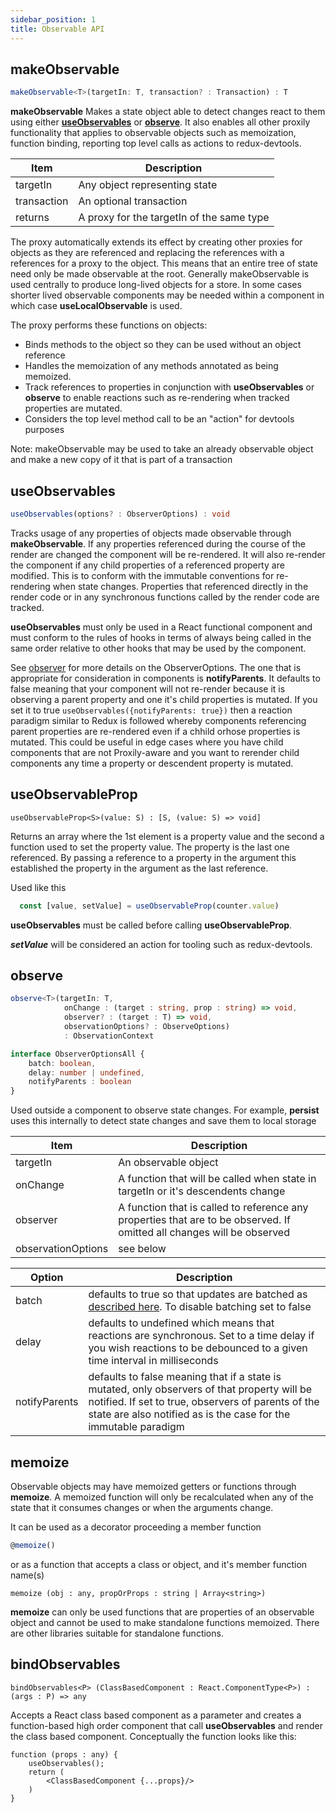 ```yaml
---
sidebar_position: 1
title: Observable API
---
```

## makeObservable ##
```typescript
makeObservable<T>(targetIn: T, transaction? : Transaction) : T
```

**makeObservable** Makes a state object able to detect changes react to them using either [**useObservables**](#useobservable) or [**observe**](#observe).  It also enables all other proxily functionality that applies to observable objects such as memoization, function binding, reporting top level calls as actions to redux-devtools.  

| Item  | Description |
|-|-|
|targetIn| Any object representing state |
|transaction| An optional transaction|
|returns| A proxy for the targetIn of the same type |

The proxy automatically extends its effect by creating other proxies for objects as they are referenced and replacing the references with a references for a proxy to the object.  This means that an entire tree of state need only be made observable at the root.  Generally makeObservable is used centrally to produce long-lived objects for a store.  In some cases shorter lived observable components may be needed within a component in which case **useLocalObservable** is used.

The proxy performs these functions on objects:
* Binds methods to the object so they can be used without an object reference
* Handles the memoization of any methods annotated as being memoized.
* Track references to properties in conjunction with **useObservables** or **observe** to enable reactions such as re-rendering when tracked properties are mutated.
* Considers the top level method call to be an "action" for devtools purposes

Note: makeObservable may be used to take an already observable object and make a new copy of it that is part of a transaction

## useObservables ##
```typescript
useObservables(options? : ObserverOptions) : void
```
Tracks usage of any properties of objects made observable through **makeObservable**.  If any properties referenced during the course of the render are changed the component will be re-rendered.  It will also re-render the component if any child properties of a referenced property are modified.  This is to conform with the immutable conventions for re-rendering when state changes.  Properties that referenced directly in the render code or in any synchronous functions called by the render code are tracked.

**useObservables** must only be used in a React functional component and must conform to the rules of hooks in terms of always being called in the same order relative to other hooks that may be used by the component.  

See [observer](#observe) for more details on the ObserverOptions.  The one that is appropriate for consideration in components is **notifyParents**.  It defaults to false meaning that your component will not re-render because it is observing a parent property and one it's child properties is mutated.  If you set it to true ```useObservables({notifyParents: true})``` then a reaction paradigm similar to Redux is followed whereby components referencing parent properties are re-rendered even if a chhild orhose properties is mutated.  This could be useful in edge cases where you have child components that are not Proxily-aware and you want to rerender child components any time a property or descendent property is mutated.

## useObservableProp ##
```
useObservableProp<S>(value: S) : [S, (value: S) => void]
```
Returns an array where the 1st element is a property value and the second a function used to set the property value.  The property is the last one referenced.  By passing a reference to a property in the argument this established the property in the argument as the last reference.

Used like this
```javascript
  const [value, setValue] = useObservableProp(counter.value)
```
**useObservables** must be called before calling **useObservableProp**.

***setValue*** will be considered an action for tooling such as redux-devtools.

## observe ##
```typescript
observe<T>(targetIn: T, 
            onChange : (target : string, prop : string) => void,  
            observer? : (target : T) => void,
            observationOptions? : ObserveOptions) 
            : ObservationContext

interface ObserverOptionsAll {
    batch: boolean,
    delay: number | undefined,
    notifyParents : boolean
}
```
Used outside a component to observe state changes.  For example, **persist** uses this internally to detect state changes and save them to local storage

| Item  | Description |
|-|-|
|targetIn| An observable object |
|onChange| A function that will be called when state in targetIn or it's descendents change|
|observer| A function that is called to reference any properties that are to be observed.  If omitted all changes will be observed|
|observationOptions| see below |

| Option | Description |
|-|-|
| batch | defaults to true so that updates are batched as [described here](../Features/observables#batching-of-reactions). To disable batching set to false |
| delay | defaults to undefined which means that reactions are synchronous.  Set to a time delay if you wish reactions to be debounced to a given time interval in milliseconds |
| notifyParents | defaults to false meaning that if a state is mutated, only observers of that property will be notified.  If set to true, observers of parents of the state are also notified as is the case for the immutable paradigm |

## memoize ##
Observable objects may have memoized getters or functions through **memoize**.  A memoized function will only be recalculated when any of the state that it consumes changes or when the arguments change.

It can be used as a decorator proceeding a member function
```typescript
@memoize()
```
or as a function that accepts a class or object, and it's member function name(s)
```
memoize (obj : any, propOrProps : string | Array<string>)
```
**memoize** can only be used functions that are properties of an observable object and cannot be used to make standalone functions memoized.  There are other libraries suitable for standalone functions.

## bindObservables ##
```
bindObservables<P> (ClassBasedComponent : React.ComponentType<P>) : (args : P) => any
```
Accepts a React class based component as a parameter and creates a function-based high order component that call **useObservables** and render the class based component.  Conceptually the function looks like this:
```
function (props : any) {
    useObservables();
    return (
        <ClassBasedComponent {...props}/>
    )
}
```
